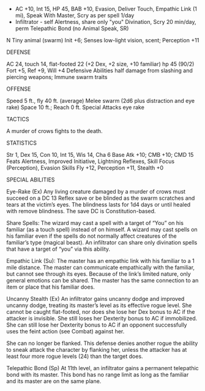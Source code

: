 - AC +10, Int 15, HP 45, BAB +10, Evasion, Deliver Touch, Empathic Link (1 mi), Speak With Master, Scry as per spell 1/day
- Infiltrator - self Alertness, share only "you" Divination, Scry 20 min/day, perm Telepathic Bond (no Animal Speak, SR)


N Tiny animal (swarm)
Init +6; Senses low-light vision, scent; Perception +11

DEFENSE

AC 24, touch 14, flat-footed 22 (+2 Dex, +2 size, +10 familiar)
hp 45 (90/2)
Fort +5, Ref +9, Will +4
Defensive Abilities half damage from slashing and piercing weapons; Immune swarm traits

OFFENSE

Speed 5 ft., fly 40 ft. (average)
Melee swarm (2d6 plus distraction and eye rake)
Space 10 ft.; Reach 0 ft.
Special Attacks eye rake

TACTICS

A murder of crows fights to the death.

STATISTICS

Str 1, Dex 15, Con 10, Int 15, Wis 14, Cha 6
Base Atk +10; CMB +10; CMD 15
Feats Alertness, Improved Initiative, Lightning Reflexes, Skill Focus (Perception), Evasion
Skills Fly +12, Perception +11, Stealth +0

SPECIAL ABILITIES

Eye-Rake (Ex)
Any living creature damaged by a murder of crows must succeed on a DC 13 Reflex save or be blinded as the swarm scratches and tears at the victim’s eyes. The blindness lasts for 1d4 days or until healed with remove blindness. The save DC is Constitution-based. 

Share Spells: The wizard may cast a spell with a target of “You” on his familiar (as a touch spell) instead of on himself. A wizard may cast spells on his familiar even if the spells do not normally affect creatures of the familiar’s type (magical beast). An infiltrator can share only divination spells that have a target of “you” via this ability.

Empathic Link (Su): The master has an empathic link with his familiar to a 1 mile distance. The master can communicate empathically with the familiar, but cannot see through its eyes. Because of the link’s limited nature, only general emotions can be shared. The master has the same connection to an item or place that his familiar does.

Uncanny Stealth (Ex)
An infiltrator gains uncanny dodge and improved uncanny dodge, treating its master’s level as its effective rogue level.
  She cannot be caught flat-footed, nor does she lose her Dex bonus to AC if the attacker is invisible. She still loses her Dexterity bonus to AC if immobilized. She can still lose her Dexterity bonus to AC if an opponent successfully uses the feint action (see Combat) against her.

  She can no longer be flanked. This defense denies another rogue the ability to sneak attack the character by flanking her, unless the attacker has at least four more rogue levels (24) than the target does.

Telepathic Bond (Sp)
At 11th level, an infiltrator gains a permanent telepathic bond with its master. This bond has no range limit as long as the familiar and its master are on the same plane.
